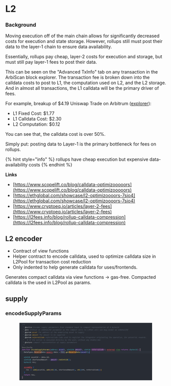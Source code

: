 # L2

### Background

Moving execution off of the main chain allows for significantly decreased costs for execution and state storage. However, rollups still must post their data to the layer-1 chain to ensure data availability.

Essentially, rollups pay cheap, layer-2 costs for execution and storage, but must still pay layer-1 fees to post their data.

This can be seen on the "Advanced TxInfo" tab on any transaction in the ArbiScan block explorer. The transaction fee is broken down into the calldata costs to post to L1, the computation used on L2, and the L2 storage. And in almost all transactions, the L1 calldata will be the primary driver of fees.

For example, breakup of $4.19 Uniswap Trade on Arbitrum ([explorer](https://arbiscan.io/tx/0xeab92f1bfa00f2cfacf50056cdd74df1fd7f3266ee0f7cc076121cc9a45e2341#txninfo)):

* L1 Fixed Cost: $1.77
* L1 Calldata Cost: $2.30
* L2 Computation: $0.12

You can see that, the calldata cost is over 50%.

Simply put: posting data to Layer-1 is the primary bottleneck for fees on rollups.

{% hint style="info" %}
rollups have cheap execution but expensive data-availability costs
{% endhint %}



**Links**

* [https://www.scopelift.co/blog/calldata-optimizooooors](https://www.scopelift.co/blog/calldata-optimizooooors)
* [https://ethglobal.com/showcase/l2-optimizoooors-7sio4](https://ethglobal.com/showcase/l2-optimizoooors-7sio4)
* [https://www.cryptoeq.io/articles/layer-2-fees](https://www.cryptoeq.io/articles/layer-2-fees)
* [https://l2fees.info/blog/rollup-calldata-compression](https://l2fees.info/blog/rollup-calldata-compression)



## L2 encoder

* Contract of view functions
* Helper contract to encode calldata, used to optimize calldata size in L2Pool for transaction cost reduction
* Only indented to help generate calldata for uses/frontends.

Generates compact calldata via view functions -> gas-free. Compacted calldata is the used in L2Pool as params.&#x20;



## supply&#x20;

### encodeSupplyParams

<figure><img src="../.gitbook/assets/image (173).png" alt="" width="563"><figcaption></figcaption></figure>

